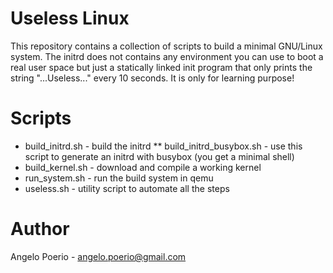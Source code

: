 # Useless Linux
  This repository contains a collection of scripts to build a minimal GNU/Linux system.
  The initrd does not contains any environment you can use to boot a real user space but just
  a statically linked init program that only prints the string "...Useless..." every 10 seconds.
  It is only for learning purpose!

# Scripts
*  build_initrd.sh - build the initrd 
** build_initrd_busybox.sh - use this script to generate an initrd with busybox (you get a minimal shell)
*  build_kernel.sh - download and compile a working kernel
*  run_system.sh   - run the build system in qemu
*  useless.sh      - utility script to automate all the steps

# Author
  Angelo Poerio - <angelo.poerio@gmail.com>
